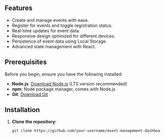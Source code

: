 ## Features
- Create and manage events with ease.
- Register for events and toggle registration status.
- Real-time updates for event data.
- Responsive design optimized for different devices.
- Persistence of event data using Local Storage.
- Advanced state management with React.

## Prerequisites
Before you begin, ensure you have the following installed:
- **Node.js**: [Download Node.js](https://nodejs.org/) (LTS version recommended)
- **npm**: Node package manager, comes with Node.js
- **Git**: [Download Git](https://git-scm.com/)

## Installation
1. **Clone the repository:**
   ```bash
   git clone https://github.com/your-username/event-management-dashboard.git
